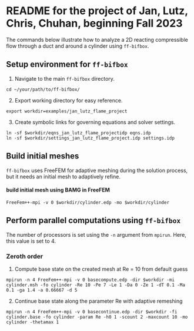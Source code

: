 # README for the project of Jan, Lutz, Chris, Chuhan, beginning Fall 2023

The commands below illustrate how to analyze a 2D reacting compressible flow through a duct and around a cylinder using `ff-bifbox`.

## Setup environment for `ff-bifbox`
1. Navigate to the main `ff-bifbox` directory.
```
cd ~/your/path/to/ff-bifbox/
```
2. Export working directory for easy reference.
```
export workdir=examples/jan_lutz_flame_project
```
3. Create symbolic links for governing equations and solver settings.
```
ln -sf $workdir/eqns_jan_lutz_flame_projectidp eqns.idp
ln -sf $workdir/settings_jan_lutz_flame_project.idp settings.idp
```

## Build initial meshes
`ff-bifbox` uses FreeFEM for adaptive meshing during the solution process, but it needs an initial mesh to adaptively refine.
#### build initial mesh using BAMG in FreeFEM
```
FreeFem++-mpi -v 0 $workdir/cylinder.edp -mo $workdir/cylinder
```

## Perform parallel computations using `ff-bifbox`
The number of processors is set using the `-n` argument from `mpirun`. Here, this value is set to 4.
### Zeroth order
1. Compute base state on the created mesh at Re = 10 from default guess
```
mpirun -n 4 FreeFem++-mpi -v 0 basecompute.edp -dir $workdir -mi cylinder.msh -fo cylinder -Re 10 -Pe 7 -Le 1 -Da 0 -Ze 1 -dT 0.1 -Ma 0.1 -ga 1.4 -a 0.66667 -d 5
```

2. Continue base state along the parameter Re with adaptive remeshing
```
mpirun -n 4 FreeFem++-mpi -v 0 basecontinue.edp -dir $workdir -fi cylinder.base -fo cylinder -param Re -h0 1 -scount 2 -maxcount 10 -mo cylinder -thetamax 1
```
